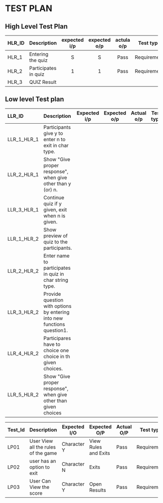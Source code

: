 # TEST PLAN
## High Level Test Plan
|HLR_ID| Description|expected i/p|expected o/p|actula o/p|Test type|
|:----------|:-------------|:-------------:|:---------:|:---------------:|:-------:|
 |HLR_1|Entering the quiz|S|S|Pass|Requirement|
 |HLR_2|Participates in quiz|1|1|Pass|Requirement|
 |HLR_3|QUIZ Result|

## Low level Test plan
|LLR_ID| Description|Expected i/p|Expected o/p|Actual o/p|Test type|
|:---------|:---------------------------------|:----------------------:|:-----------------:|:------------------:|:-------------:|
|LLR_1_HLR_1|Participants give y to enter n to exit in char type. |	
|LLR_2_HLR_1|Show "Give proper response", when give other than y (or) n. |	
|LLR_3_HLR_1|Continue quiz if y given, exit when n is given.|	
|LLR_1_HLR_2|Show preview of quiz to the participants.|	
|LLR_2_HLR_2|Enter name to participates in quiz in char string type.|	
|LLR_3_HLR_2|Provide question with options by entering into new functions question1.|	
|LLR_4_HLR_2|Participares have to choice one choice in th given choices.|	
|LLR_5_HLR_2|Show "Give proper response", when give other than given choices|	


| Test_Id  |   Description  |  Expected I/O | Expected O/P  | Actual O/P|Test type|
| -------- |   --------------   |  -------------- | ---------------      | ------------- | -------------|
| LP01     |   User View all the rules of the game     |  Character Y    | View Rules and Exits | Pass  | Requirement |
| LP02     |   user has an option to exit  |  Character N    | Exits     | Pass          | Requirement |
| LP03     |   User Can View the score                 |  Character Y    | Open Results   | Pass | Requirement |


